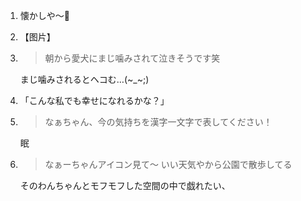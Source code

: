 1. 懐かしや〜🌟

2. 【图片】

3. > 朝から愛犬にまじ噛みされて泣きそうです笑

   まじ噛みされるとヘコむ…(~_~;)

4. 「こんな私でも幸せになれるかな？」

5. > なぁちゃん、今の気持ちを漢字一文字で表してください！

   眠

6. > なぁーちゃんアイコン見て〜 いい天気やから公園で散歩してる

   そのわんちゃんとモフモフした空間の中で戯れたい、
